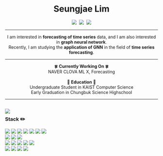 <div align="center">

  #  Seungjae Lim #
 <p align="center">
  <a href="https://velog.io/@woo0_hooo"><img src="https://img.shields.io/badge/Tech%20Blog-11B48A?style=flat-square&logo=Vimeo&logoColor=white&link=https://velog.io/@seungjaelim"/></a>&nbsp
  <a href="https://www.instagram.com/woo0_hooo/"><img src="https://img.shields.io/badge/Instagram-E4405F?style=flat-square&logo=Instagram&logoColor=white&link=https://www.instagram.com/s.zae/"/></a>&nbsp
  <a href="mailto:viliketh1s98@naver.com"><img src="https://img.shields.io/badge/seungjae.lim@navercorp.com-03C75A?style=flat-square&logo=Naver&logoColor=white&link=seungjae.lim@navercorp.com"/></a>
</p>

 ---
 I am interested in **forecasting of time series** data, and I am also interested in **graph neural network**. <br> 
 Recently, I am studying the **application of GNN** in the field of **time series forecasting**.

 ---
 🍀 **Currently Working On** 🍀
 <br> 
 NAVER CLOVA ML X, Forecasting
  <br>
  <br>
 🏫 **Education** 🏫
 <br> 
 Undergraduate Student in KAIST Computer Science
 <br> 
 Early Graduation in Chungbuk Science Highschool
 
 
</div>
  
 ---
 
 <br>
 
 <img align="left" src="https://github-readme-stats.vercel.app/api/top-langs/?username=SeungjaeLim&theme=dracula&exclude_repo=2020_1_CPL,2021_1_OOP,2021_2_ESL&layout=compact&langs_count=10"/>
 
<div align="left">
 
### Stack ✏️
  <img src="https://img.shields.io/badge/C-A8B9CC?style=flat-square&logo=C&logoColor=white"/>
  <img src="https://img.shields.io/badge/C++-00599C?style=flat-square&logo=C%2B%2B&logoColor=white"/> 
  <img src="https://img.shields.io/badge/Python-3766AB?style=flat-square&logo=Python&logoColor=white"/>
  <img src="https://img.shields.io/badge/Go-00ADD8?style=flat-square&logo=Go&logoColor=white"/>
  <img src="https://img.shields.io/badge/Java-ED8B00?style=flat-square&logo=ava&logoColor=white"/>
  <img src="https://img.shields.io/badge/Kotlin-7F52FF?style=flat-square&logo=Kotlin&logoColor=white"/>
  <img src="https://img.shields.io/badge/Assembly-007AAC?style=flat-square&logo=AssemblyScript&logoColor=white"/>
<br>
  <img src="https://img.shields.io/badge/JavaScript-F7DF1E?style=flat-square&logo=JavaScript&logoColor=white"/>
  <img src="https://img.shields.io/badge/HTML5-%23E34F26.svg?style=flat-square&logo=html5&logoColor=white"/>
  <img src="https://img.shields.io/badge/CSS3-%231572B6.svg?style=flat-square&logo=css3&logoColor=white"/>

<br>
  <img src="https://img.shields.io/badge/Verilog-19328B?style=flat-square&logo=V&logoColor=white"/>
  <img src="https://img.shields.io/badge/MATLAB-F79456?style=flat-square&logo=Monster&logoColor=white"/>
  <img src="https://img.shields.io/badge/Android-3DDC84?style=flat-square&logo=Android&logoColor=white"/>
  <img src="https://img.shields.io/badge/Node.js-339933?style=flat-square&logo=Node.js&logoColor=white"/>
  <img src="https://img.shields.io/badge/MySQL-000000?style=flat-square&logo=MySQL&logoColor=white"/>
<br>
  <img src="https://img.shields.io/badge/react-61DAFB?style=flat-square&logo=react&logoColor=black">
  <img src="https://img.shields.io/badge/express-000000?style=flat-square&logo=express&logoColor=white">
  <img src="https://img.shields.io/badge/TensorFlow-FF6F00?style=flat-square&logo=TensorFlow&logoColor=white">
  <img src="https://img.shields.io/badge/PyTorch-EE4C2C?style=flat-square&logo=PyTorch&logoColor=white">

